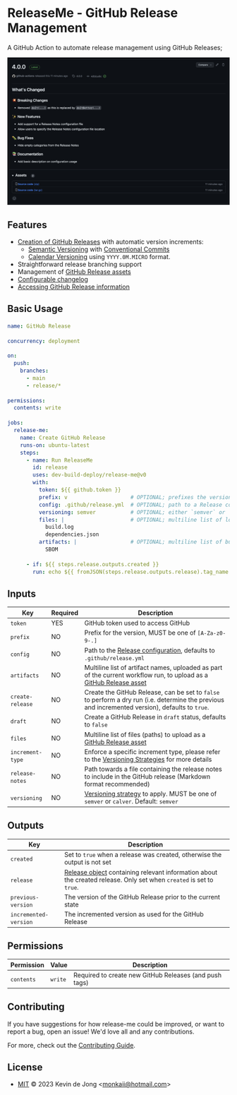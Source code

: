 <!--
SPDX-FileCopyrightText: 2023 Kevin de Jong <monkaii@hotmail.com>
SPDX-License-Identifier: MIT
-->

# ReleaseMe - GitHub Release Management

A GitHub Action to automate release management using GitHub Releases;

![Example](./docs/example.png)

## Features

- [Creation of GitHub Releases](#basic-usage) with automatic version increments:
  - [Semantic Versioning](./docs/versioning-strategies.md#semantic-versioning) with [Conventional Commits]
  - [Calendar Versioning](./docs/versioning-strategies.md#calendar-versioning) using `YYYY.0M.MICRO` format.
- Straightforward release branching support
- Management of [GitHub Release assets](./docs/asset-management.md)
- [Configurable changelog](./docs/configuration.md)
- [Accessing GitHub Release information](./docs/get-release.md)

## Basic Usage

```yaml
name: GitHub Release

concurrency: deployment

on:
  push:
    branches:
      - main
      - release/*

permissions:
  contents: write

jobs:
  release-me:
    name: Create GitHub Release
    runs-on: ubuntu-latest
    steps:
      - name: Run ReleaseMe
        id: release
        uses: dev-build-deploy/release-me@v0
        with:
          token: ${{ github.token }}
          prefix: v                    # OPTIONAL; prefixes the version with v (e.g. v1.0.0)
          config: .github/release.yml  # OPTIONAL; path to a Release configuration
          versioning: semver           # OPTIONAL; either `semver` or `calver`
          files: |                     # OPTIONAL; multiline list of local files names to upload as GitHub Release assets
            build.log
            dependencies.json
          artifacts: |                 # OPTIONAL; multiline list of build artifacts to upload as GitHub Release assets
            SBOM

      - if: ${{ steps.release.outputs.created }}
        run: echo ${{ fromJSON(steps.release.outputs.release).tag_name }}
```

## Inputs

| Key | Required | Description |
| --- | --- | --- |
| `token` | YES | GitHub token used to access GitHub |
| `prefix` | NO | Prefix for the version, MUST be one of `[A-Za-z0-9-.]` |
| `config`  | NO | Path to the [Release configuration](./docs/configuration.md), defaults to `.github/release.yml` | 
| `artifacts` | NO | Multiline list of artifact names, uploaded as part of the current workflow run, to upload as a [GitHub Release asset](./docs/asset-management.md) |
| `create-release` | NO | Create the GitHub Release, can be set to `false` to perform a dry run (i.e. determine the previous and incremented version), defaults to `true`. |
| `draft` | NO | Create a GitHub Release in `draft` status, defaults to `false` |
| `files` | NO | Multiline list of files (paths) to upload as a [GitHub Release asset](./docs/asset-management.md) |
| `increment-type` | NO | Enforce a specific increment type, please refer to the [Versioning Strategies](./docs/versioning-strategies.md) for more details |
| `release-notes` | NO | Path towards a file containing the release notes to include in the GitHub release (Markdown format recommended) |
| `versioning` | NO | [Versioning strategy](#versioning-strategies) to apply. MUST be one of `semver` or `calver`. Default: `semver` |

## Outputs

| Key | Description |
| --- | --- |
| `created` | Set to `true` when a release was created, otherwise the output is not set |
| `release` | [Release object](./src/release.ts) containing relevant information about the created release. Only set when `created` is set to `true`. |
| `previous-version` | The version of the GitHub Release prior to the current state |
| `incremented-version` | The incremented version as used for the GitHub Release |

## Permissions

| Permission | Value | Description |
| --- | --- | --- |
| `contents` | `write` | Required to create new GitHub Releases (and push tags) |

## Contributing

If you have suggestions for how release-me could be improved, or want to report a bug, open an issue! We'd love all and any contributions.

For more, check out the [Contributing Guide](CONTRIBUTING.md).

## License

- [MIT](./LICENSES/MIT.txt) © 2023 Kevin de Jong \<monkaii@hotmail.com\>

[SemVer]: https://semver.org
[Conventional Commits]: https://www.conventionalcommits.org/en/v1.0.0/
